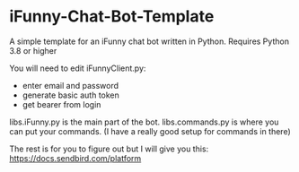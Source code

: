 # iFunny-Chat-Bot-Template
A simple template for an iFunny chat bot written in Python. Requires Python 3.8 or higher

You will need to edit iFunnyClient.py:
- enter email and password
- generate basic auth token
- get bearer from login

libs.iFunny.py is the main part of the bot.
libs.commands.py is where you can put your commands. (I have a really good setup for commands in there)

The rest is for you to figure out but I will give you this:
https://docs.sendbird.com/platform
